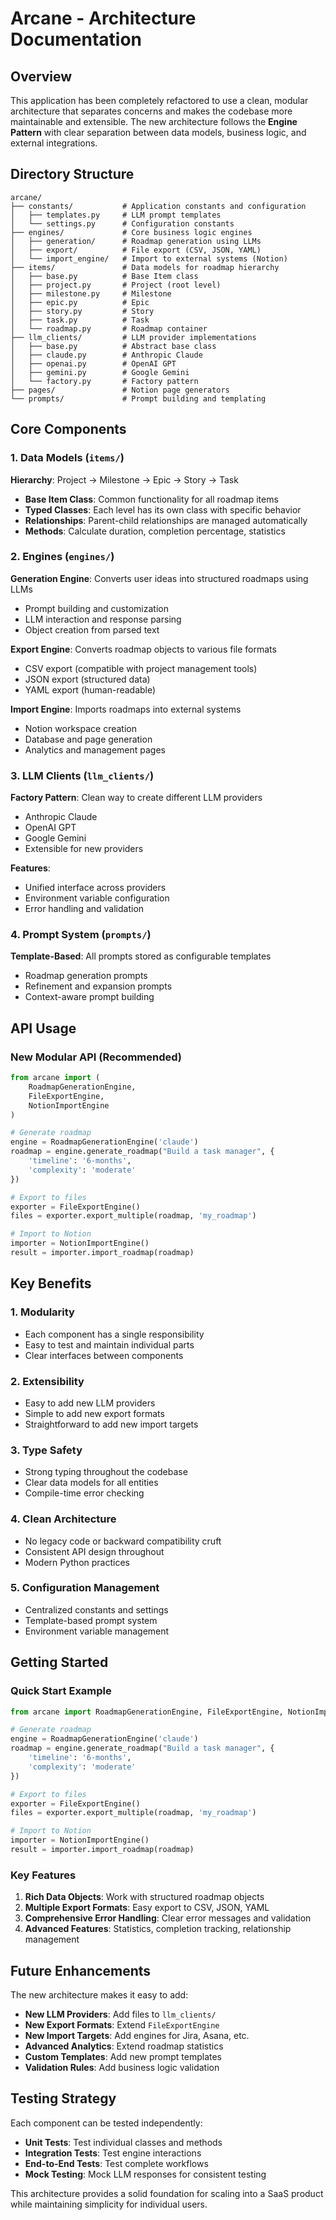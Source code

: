 # Arcane - Architecture Documentation

## Overview

This application has been completely refactored to use a clean, modular architecture that separates concerns and makes the codebase more maintainable and extensible. The new architecture follows the **Engine Pattern** with clear separation between data models, business logic, and external integrations.

## Directory Structure

```
arcane/
├── constants/           # Application constants and configuration
│   ├── templates.py     # LLM prompt templates
│   └── settings.py      # Configuration constants
├── engines/             # Core business logic engines
│   ├── generation/      # Roadmap generation using LLMs
│   ├── export/          # File export (CSV, JSON, YAML)
│   └── import_engine/   # Import to external systems (Notion)
├── items/               # Data models for roadmap hierarchy
│   ├── base.py          # Base Item class
│   ├── project.py       # Project (root level)
│   ├── milestone.py     # Milestone
│   ├── epic.py          # Epic
│   ├── story.py         # Story
│   ├── task.py          # Task
│   └── roadmap.py       # Roadmap container
├── llm_clients/         # LLM provider implementations
│   ├── base.py          # Abstract base class
│   ├── claude.py        # Anthropic Claude
│   ├── openai.py        # OpenAI GPT
│   ├── gemini.py        # Google Gemini
│   └── factory.py       # Factory pattern
├── pages/               # Notion page generators
└── prompts/             # Prompt building and templating
```

## Core Components

### 1. Data Models (`items/`)

**Hierarchy**: Project → Milestone → Epic → Story → Task

- **Base Item Class**: Common functionality for all roadmap items
- **Typed Classes**: Each level has its own class with specific behavior
- **Relationships**: Parent-child relationships are managed automatically
- **Methods**: Calculate duration, completion percentage, statistics

### 2. Engines (`engines/`)

**Generation Engine**: Converts user ideas into structured roadmaps using LLMs
- Prompt building and customization
- LLM interaction and response parsing
- Object creation from parsed text

**Export Engine**: Converts roadmap objects to various file formats
- CSV export (compatible with project management tools)
- JSON export (structured data)
- YAML export (human-readable)

**Import Engine**: Imports roadmaps into external systems
- Notion workspace creation
- Database and page generation
- Analytics and management pages

### 3. LLM Clients (`llm_clients/`)

**Factory Pattern**: Clean way to create different LLM providers
- Anthropic Claude
- OpenAI GPT
- Google Gemini
- Extensible for new providers

**Features**:
- Unified interface across providers
- Environment variable configuration
- Error handling and validation

### 4. Prompt System (`prompts/`)

**Template-Based**: All prompts stored as configurable templates
- Roadmap generation prompts
- Refinement and expansion prompts
- Context-aware prompt building

## API Usage

### New Modular API (Recommended)

```python
from arcane import (
    RoadmapGenerationEngine,
    FileExportEngine,
    NotionImportEngine
)

# Generate roadmap
engine = RoadmapGenerationEngine('claude')
roadmap = engine.generate_roadmap("Build a task manager", {
    'timeline': '6-months',
    'complexity': 'moderate'
})

# Export to files
exporter = FileExportEngine()
files = exporter.export_multiple(roadmap, 'my_roadmap')

# Import to Notion
importer = NotionImportEngine()
result = importer.import_roadmap(roadmap)
```

## Key Benefits

### 1. **Modularity**
- Each component has a single responsibility
- Easy to test and maintain individual parts
- Clear interfaces between components

### 2. **Extensibility**
- Easy to add new LLM providers
- Simple to add new export formats
- Straightforward to add new import targets

### 3. **Type Safety**
- Strong typing throughout the codebase
- Clear data models for all entities
- Compile-time error checking

### 4. **Clean Architecture**
- No legacy code or backward compatibility cruft
- Consistent API design throughout
- Modern Python practices

### 5. **Configuration Management**
- Centralized constants and settings
- Template-based prompt system
- Environment variable management

## Getting Started

### Quick Start Example

```python
from arcane import RoadmapGenerationEngine, FileExportEngine, NotionImportEngine

# Generate roadmap
engine = RoadmapGenerationEngine('claude')
roadmap = engine.generate_roadmap("Build a task manager", {
    'timeline': '6-months',
    'complexity': 'moderate'
})

# Export to files
exporter = FileExportEngine()
files = exporter.export_multiple(roadmap, 'my_roadmap')

# Import to Notion
importer = NotionImportEngine()
result = importer.import_roadmap(roadmap)
```

### Key Features

1. **Rich Data Objects**: Work with structured roadmap objects
2. **Multiple Export Formats**: Easy export to CSV, JSON, YAML
3. **Comprehensive Error Handling**: Clear error messages and validation
4. **Advanced Features**: Statistics, completion tracking, relationship management

## Future Enhancements

The new architecture makes it easy to add:

- **New LLM Providers**: Add files to `llm_clients/`
- **New Export Formats**: Extend `FileExportEngine`
- **New Import Targets**: Add engines for Jira, Asana, etc.
- **Advanced Analytics**: Extend roadmap statistics
- **Custom Templates**: Add new prompt templates
- **Validation Rules**: Add business logic validation

## Testing Strategy

Each component can be tested independently:

- **Unit Tests**: Test individual classes and methods
- **Integration Tests**: Test engine interactions
- **End-to-End Tests**: Test complete workflows
- **Mock Testing**: Mock LLM responses for consistent testing

This architecture provides a solid foundation for scaling into a SaaS product while maintaining simplicity for individual users.